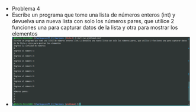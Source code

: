 * Problema 4
* Escribe un programa que tome una lista de números enteros (int) y devuelva una nueva lista con solo los números pares, que utilice 2 funciones una para capturar datos de la lista y otra para mostrar los elementos
* ![alt text](image-4.png)